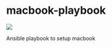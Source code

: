 # macbook-playbook
![](https://github.com/koh-sh/macbook-playbook/workflows/Ansible%20test/badge.svg)

Ansible playbook to setup macbook
